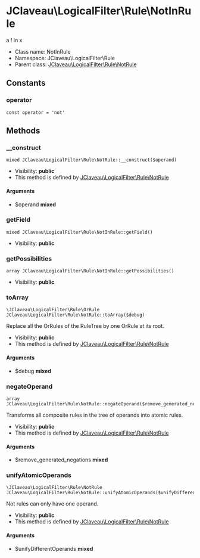 JClaveau\LogicalFilter\Rule\NotInRule
===============

a ! in x




* Class name: NotInRule
* Namespace: JClaveau\LogicalFilter\Rule
* Parent class: [JClaveau\LogicalFilter\Rule\NotRule](JClaveau-LogicalFilter-Rule-NotRule.md)



Constants
----------


### operator

    const operator = 'not'







Methods
-------


### __construct

    mixed JClaveau\LogicalFilter\Rule\NotRule::__construct($operand)





* Visibility: **public**
* This method is defined by [JClaveau\LogicalFilter\Rule\NotRule](JClaveau-LogicalFilter-Rule-NotRule.md)


#### Arguments
* $operand **mixed**



### getField

    mixed JClaveau\LogicalFilter\Rule\NotInRule::getField()





* Visibility: **public**




### getPossibilities

    array JClaveau\LogicalFilter\Rule\NotInRule::getPossibilities()





* Visibility: **public**




### toArray

    \JClaveau\LogicalFilter\Rule\OrRule JClaveau\LogicalFilter\Rule\NotRule::toArray($debug)

Replace all the OrRules of the RuleTree by one OrRule at its root.



* Visibility: **public**
* This method is defined by [JClaveau\LogicalFilter\Rule\NotRule](JClaveau-LogicalFilter-Rule-NotRule.md)


#### Arguments
* $debug **mixed**



### negateOperand

    array JClaveau\LogicalFilter\Rule\NotRule::negateOperand($remove_generated_negations)

Transforms all composite rules in the tree of operands into
atomic rules.



* Visibility: **public**
* This method is defined by [JClaveau\LogicalFilter\Rule\NotRule](JClaveau-LogicalFilter-Rule-NotRule.md)


#### Arguments
* $remove_generated_negations **mixed**



### unifyAtomicOperands

    \JClaveau\LogicalFilter\Rule\NotRule JClaveau\LogicalFilter\Rule\NotRule::unifyAtomicOperands($unifyDifferentOperands)

Not rules can only have one operand.



* Visibility: **public**
* This method is defined by [JClaveau\LogicalFilter\Rule\NotRule](JClaveau-LogicalFilter-Rule-NotRule.md)


#### Arguments
* $unifyDifferentOperands **mixed**


